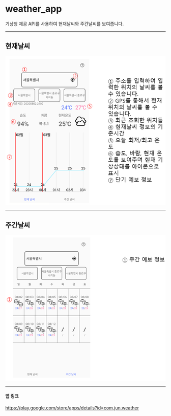 # weather_app

기상청 제공 API를 사용하여 현재날씨와 주간날씨를 보여줍니다.

--------------

## 현재날씨
![app_screenshot](./images/1.png)

--------------

## 주간날씨
![app_screenshot](./images/2.png)

---------------

#### 앱 링크
<https://play.google.com/store/apps/details?id=com.jun.weather>
